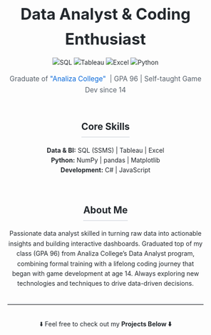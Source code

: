 <!-- Paste this into your profile README (Avivor22/Avivor22) -->
<div style="font-family: -apple-system, BlinkMacSystemFont, 'Segoe UI', Roboto, 'Helvetica Neue', Arial, sans-serif; color: #24292e; line-height: 1.6; margin: 2rem; text-align: center;">

  <!-- Main Title -->
  <h1 style="font-size: 2.5em; margin-bottom: 0.5rem;">
    Data Analyst &amp; Coding Enthusiast
  </h1>
  
![SQL](https://img.shields.io/badge/SQL-blue) ![Tableau](https://img.shields.io/badge/Tableau-orange) ![Excel](https://img.shields.io/badge/Excel-green) ![Python](https://img.shields.io/badge/Python-yellowgreen) 
  <!-- Subtitle -->
  <p style="font-size: 1.1em; color: #57606a; margin-top: 0; margin-bottom: 1.5em;">
    Graduate of 
    <a href="https://www.analiza.org.il/data-expert" style="color: #0969da; text-decoration: none;">
      "Analiza College"
    </a>&nbsp;| GPA 96 | Self-taught Game Dev since 14
  </p>

  <!-- Skills Section -->
  <h2 style="font-size: 1.5em; margin-bottom: 0.5em; border-bottom: 2px solid #e1e4e8; display: inline-block; padding-bottom: 0.25em;">
    Core Skills
  </h2>
  <p style="margin-top: 0.5em; margin-bottom: 2rem; font-size: 1em;">
    <strong>Data &amp; BI:</strong> SQL (SSMS)&nbsp;| Tableau&nbsp;| Excel<br>
    <strong>Python:</strong> NumPy&nbsp;| pandas&nbsp;| Matplotlib<br>
    <strong>Development:</strong> C#&nbsp;| JavaScript
  </p>

  <!-- About Me -->
  <h2 style="font-size: 1.5em; margin-bottom: 0.5em; border-bottom: 2px solid #e1e4e8; display: inline-block; padding-bottom: 0.25em;">
    About Me
  </h2>
  <p style="margin-top: 0.5em; margin-bottom: 2rem; font-size: 1em; max-width: 600px; margin-left: auto; margin-right: auto;">
    Passionate data analyst skilled in turning raw data into actionable insights and building  
    interactive dashboards. Graduated top of my class (GPA 96) from Analiza College’s Data Analyst  
    program, combining formal training with a lifelong coding journey that began with game  
    development at age 14. Always exploring new technologies and techniques to drive data-driven  
    decisions.
  </p>

  <!-- Bottom Thick Line -->
  <hr style="border:0; border-top:3px solid #e1e4e8; margin: 2rem 0;" />

  <!-- Call to Explore Projects -->
  <p style="font-size: 1em; margin-top: 0; color: #24292e;">
    ⬇️ Feel free to check out my <strong>Projects Below ⬇️</strong>
  </p>
  
</div>
